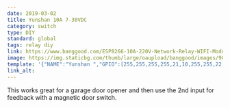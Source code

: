 ```yaml
---
date: 2019-03-02
title: Yunshan 10A 7-30VDC
category: switch
type: DIY
standard: global
tags: relay diy
link: https://www.banggood.com/ESP8266-10A-220V-Network-Relay-WIFI-Module-Input-DC-7V30V-p-1089200.html
image: https://img.staticbg.com/thumb/large/oaupload/banggood/images/9C/4F/be1cc42e-0a08-4a00-b097-8c001600f677.JPG
template: '{"NAME":"Yunshan ","GPIO":[255,255,255,255,21,10,255,255,22,255,255,255,255],"FLAG":0,"BASE":18}' 
link_alt: 
---
```


This works great for a garage door opener and then use the 2nd input for feedback with a magnetic door switch.
